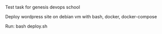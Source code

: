 Test task for genesis devops school

Deploy wordpress site on debian vm with bash, docker, docker-compose

Run: bash deploy.sh
